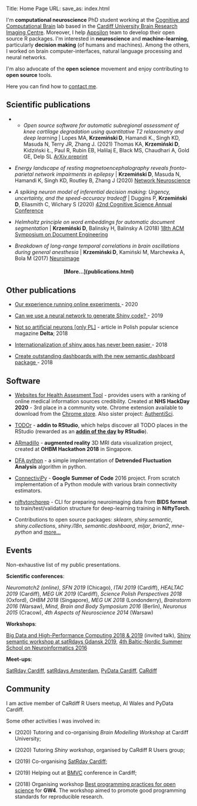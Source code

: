 Title: Home Page
URL:
save_as: index.html

I'm **computational neuroscience** PhD student working at the <a href="http://ccbrain.org" target="_blank">Cognitive and Computational Brain</a> lab based in the <a href="https://www.cardiff.ac.uk/cardiff-university-brain-research-imaging-centre" target="_blank">Cardiff University Brain Research Imaging Centre</a>.
Moreover, I help <a href="http://appsilondatascience.com/" target="_blank">Appsilon</a> team to develop their open source R packages. I'm interested in **neuroscience** and **machine-learning**, particularly **decision making** (of humans and machines). Among the others, I worked on brain computer-interfaces, natural language processing and neural networks.

I'm also advocate of the **open science** movement and enjoy contributing to **open source** tools.

Here you can find how to [contact me](contact.html).

## <i class="fas fa-atom"></i> Scientific publications

- - *Open source software for automatic subregional assessment of knee cartilage degradation using quantitative T2 relaxometry and deep learning* | Lopes MA, **Krzemiński D**, Hamandi K., Singh KD, Masuda N, Terry JR, Zhang J. (2021)
Thomas KA, **Krzemiński D**, Kidziński Ł., Paul R, Rubin EB, Halilaj E, Black MS, Chaudhari A, Gold GE, Delp SL <a href="https://arxiv.org/abs/2012.12406" target="_blank">ArXiv preprint</a>

- *Energy landscape of resting magnetoencephalography reveals fronto-parietal network impairments in epilepsy* | 
**Krzemiński D**, Masuda N, Hamandi K, Singh KD, Routley B, Zhang J (2020) 
<a href="https://www.mitpressjournals.org/doi/abs/10.1162/netn_a_00125" target="_blank">Network Neuroscience</a>

- *A spiking neuron model of inferential decision making: Urgency, uncertainty, and the speed-accuracy tradeoff* | Duggins P, **Krzemiński D**, Eliasmith C, Wichary S (2020) <a href="http://compneuro.uwaterloo.ca/files/publications/duggins.2020.pdf" target="_blank">42nd Cognitive Science Annual Conference</a>

- *Helmholtz principle on word embeddings for automatic document segmentation* | 
**Krzemiński D**, Balinsky H, Balinsky A (2018) 
<a href="https://dl.acm.org/doi/abs/10.1145/3209280.3229103" target="_blank">18th ACM Symposium on Document Engineering</a>

- *Breakdown of long-range temporal correlations in brain oscillations during general anesthesia* | **Krzemiński D**, Kamiński M, Marchewka A, Bola M (2017) 
<a href="https://www.sciencedirect.com/science/article/pii/S1053811917306158" target="_blank">Neuroimage</a>

<center>
<h4>[More...](publications.html)</h4>
</center>

## <i class="fas fa-pen-nib"></i> Other publications

- <a href="https://ccbrain.org/science/Onlinetesting/" target="_blank"> Our experience running online experiments </a> - 2020

- <a href="https://appsilon.com/generate-shiny-code-with-rnn/" target="_blank"> Can we use a neural network to generate Shiny code? </a> - 2019

- <a href="http://www.deltami.edu.pl/temat/informatyka/sztuczna_inteligencja/2018/10/22/Nie_takie_sztuczne_neurony/" target="_blank"> Not so artificial neurons [only PL]</a> - article in Polish popular science magazine **Delta**; 2018

- <a href="https://appsilon.com/internationalization-of-shiny-apps-i18n/" target="_blank"> Internationalization of shiny apps has never been easier </a> - 2018

- <a href="https://appsilondatascience.com/create-outstanding-dashboards-with-the-new-semantic-dashboard-package/" target="_blank"> Create outstanding dashboards with the new semantic.dashboard package </a> - 2018

## <i class="fas fa-laptop"></i> Software

- [Websites for Health Assesment Tool](https://github.com/dokato/healthcareonlinesources) - provides users with a ranking of online medical information sources credibility. Created at **NHS HackDay 2020** - 3rd place in a community vote. Chrome extension available to download from the <a href="https://chrome.google.com/webstore/detail/what-websites-for-health/maoedkipekbhpphphjmnmoccdgkkahfn" target="_blank"> Chrome store</a>. Also sister project: <a href="https://www.authentisci.com/" target="_blank"> AuthentiSci</a>.

- [TODOr](https://github.com/dokato/todor) - **addin to RStudio**, which helps discover all TODO places in the RStudio (rewarded as an **[addin of the day](https://twitter.com/rstudiotips/status/1128700643579842560) by RStudio**).

- [ARmadillo](https://armadillo-brain.herokuapp.com/) - **augmented reality** 3D MRI data visualization project, created at **OHBM Hackathon 2018** in Singapore.

- [DFA python](https://github.com/dokato/dfa) - a simple implementation of **Detrended Fluctuation Analysis**  algorithm in python.

- [ConnectiviPy](https://github.com/dokato/connectivipy) - **Google Summer of Code** 2016 project. From scratch implementation of a Python module with various brain connectivity estimators.

- [niftytorchprep](https://github.com/NiftyTorch/ohbm-hackthon2020) - CLI for preparing neuroimaging data from **BIDS format** to train/test/validation structure for deep-learning training in **NiftyTorch**.

- Contributions to open source packages: *sklearn*, *shiny.semantic*, *shiny.collections*, *shiny.i18n*, *semantic.dashboard*, *mljar*, *brian2*, *mne-python* and <a href="https://github.com/dokato" target="_blank">more...</a>

## <i class="fas fa-globe-europe"></i> Events

Non-exhaustive list of my public presentations.

**Scientific conferences**:

*Neuromatch2 (online)*, *SFN 2019* (Chicago),  *ITAI 2019* (Cardiff), *HEALTAC 2019* (Cardiff), *MEG UK 2019* (Cardiff), *Science Polish Perspectives 2018* (Oxford), *OHBM 2018* (Singapore), *MEG UK 2018* (Londonderry), *Brainstorm 2016* (Warsaw), *Mind, Brain and Body Symposium 2016* (Berlin), *Neuronus 2015* (Cracow), *4th Aspects of Neuroscience 2014* (Warsaw)

**Workshops**:

[Big Data and High-Performance Computing 2018 & 2019](https://www.cardiff.ac.uk/study/international/summer-schools/summer-school-programmes/big-data-and-high-performance-computing) (invited talk), [Shiny semantic workshop at satRdays Gdansk 2019](https://gdansk2019.satrdays.org/), [4th Baltic-Nordic Summer School on Neuroinformatics 2016](https://neuroinflab.wordpress.com/events/bnni-2016/)

**Meet-ups**:

[SatRday Cardiff](https://cardiff2019.satrdays.org/), [satRdays Amsterdam](http://amsterdam2018.satrdays.org/), [PyData Cardiff](https://www.meetup.com/PyData-Cardiff-Meetup/events/253161612/), [CaRdiff](https://www.meetup.com/Cardiff-R-User-Group/events/ddwgcnywpbdb/)

## <i class="fas fa-people-carry"></i> Community

I am active member of CaRdiff R Users meetup, AI Wales and PyData Cardiff.

Some other activities I was involved in:

- (2020) Tutoring and co-organising *Brain Modelling Workshop* at Cardiff University;

- (2020) Tutoring *Shiny workshop*, organised  by CaRdiff R Users group;

- (2019) Co-organising [SatRday Cardiff](https://cardiff2019.satrdays.org/);

- (2019) Helping out at [BMVC](http://bmvc2019.org) conference in Cardiff;

- (2018) Organising workshop [Best programming practices for open science](https://sciprogramming.wordpress.com/) for **GW4**. The workshop aimed to promote good programming standards for reproducible research.

